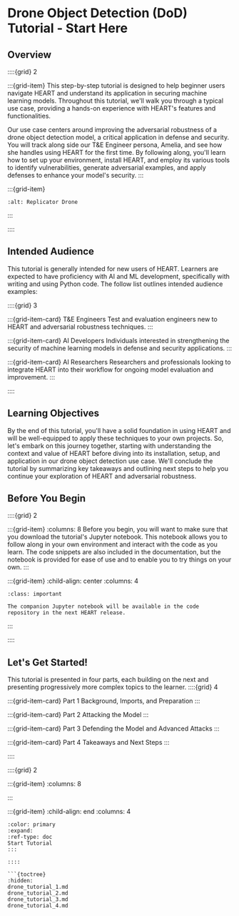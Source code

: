 Drone Object Detection (DoD) Tutorial - Start Here
============


## Overview

::::{grid} 2

:::{grid-item}
This step-by-step tutorial is designed to help beginner users navigate HEART and understand its application in securing machine learning models. Throughout this tutorial, we'll walk you through a typical use case, providing a hands-on experience with HEART's features and functionalities.

Our use case centers around improving the adversarial robustness of a drone object detection model, a critical application in defense and security. You will track along side our T&E Engineer persona, Amelia, and see how she handles using HEART for the first time.  By following along, you'll learn how to set up your environment, install HEART, and employ its various tools to identify vulnerabilities, generate adversarial examples, and apply defenses to enhance your model's security.
:::

:::{grid-item}
```{image} /_static/tutorial-drone/replicator-drone-army.jpg
:alt: Replicator Drone
```
:::

::::


## Intended Audience

This tutorial is generally intended for new users of HEART.  Learners are expected to have proficiency with AI and ML development, specifically with writing and using Python code.  The follow list outlines intended audience examples: 


::::{grid} 3

:::{grid-item-card} T&E Engineers
Test and evaluation engineers new to HEART and adversarial robustness techniques.
:::

:::{grid-item-card} AI Developers
Individuals interested in strengthening the security of machine learning models in defense and security applications.
:::

:::{grid-item-card} AI Researchers
Researchers and professionals looking to integrate HEART into their workflow for ongoing model evaluation and improvement.
:::

::::

## Learning Objectives

By the end of this tutorial, you'll have a solid foundation in using HEART and will be well-equipped to apply these techniques to your own projects. So, let's embark on this journey together, starting with understanding the context and value of HEART before diving into its installation, setup, and application in our drone object detection use case.  We'll conclude the tutorial by summarizing key takeaways and outlining next steps to help you continue your exploration of HEART and adversarial robustness.

## Before You Begin

::::{grid} 2

:::{grid-item}
:columns: 8
Before you begin, you will want to make sure that you download the tutorial's Jupyter notebook.  This notebook allows you to follow along in your own environment and interact with the code as you learn.  The code snippets are also included in the documentation, but the notebook is provided for ease of use and to enable you to try things on your own.
:::

:::{grid-item}
:child-align: center
:columns: 4

```{admonition} Coming Soon
:class: important

The companion Jupyter notebook will be available in the code repository in the next HEART release.
``` 

<!-- ```{button-link} #
:color: primary
:outline:
Download Tutorial Notebook {octicon}`download`
``` -->


:::

::::




## Let's Get Started!

This tutorial is presented in four parts, each building on the next and presenting progressively more complex topics to the learner.
::::{grid} 4

:::{grid-item-card} Part 1
Background, Imports, and Preparation
:::

:::{grid-item-card} Part 2
Attacking the Model
:::

:::{grid-item-card} Part 3
Defending the Model and Advanced Attacks
:::

:::{grid-item-card} Part 4
Takeaways and Next Steps
:::

::::

::::{grid} 2

:::{grid-item}
:columns: 8

:::

:::{grid-item}
:child-align: end
:columns: 4
```{button-ref} drone_tutorial_1
:color: primary
:expand:
:ref-type: doc
Start Tutorial 
:::

::::

```{toctree}
:hidden:
drone_tutorial_1.md
drone_tutorial_2.md
drone_tutorial_3.md
drone_tutorial_4.md
```